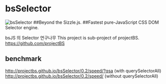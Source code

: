 bsSelector
==========
![bsSelector](http://projectbs.github.io/bsSelector/logo.png "bsSelector")
##Beyond the Sizzle.js. 
##Fastest pure-JavaScript CSS DOM Selector engine.

bsJS 의 Selector 연구나무 
This project is sub-project of projectBS. 
https://github.com/projectBS

## benchmark
http://projectbs.github.io/bsSelector/0.2/speed/?qsa (with querySelectorAll) 
http://projectbs.github.io/bsSelector/0.2/speed/ (without querySelectorAll)
